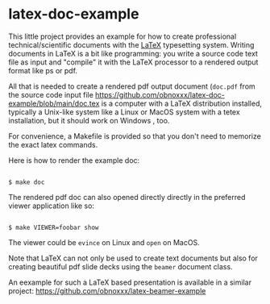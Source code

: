 # latex-doc-example

This little project provides an example for how to create professional technical/scientific documents with the
[LaTeX](https://www.latex-project.org) typesetting system. Writing documents in LaTeX is a bit like programming:
you write a source code text file as input and "compile" it with the LaTeX processor to a rendered output format like ps or pdf. 

All that is needed to create a rendered pdf output document  (`doc.pdf` from the source code input file https://github.com/obnoxxx/latex-doc-example/blob/main/doc.tex is a computer with a LaTeX distribution installed, typically 
a Unix-like system like a Linux or MacOS  system with a tetex installation, but it should work on Windows , too.

For convenience, a Makefile is provided so that you don't need to memorize the exact latex commands.

Here is how to render the example doc:

```console

$ make doc

```

The rendered pdf doc can also opened directly  directly in the preferred viewer application like so:

```console

$ make VIEWER=foobar show

```

The viewer could be `evince` on Linux and `open` on MacOS. 

Note that LaTeX can not only be used to create text documents but also for creating beautiful pdf slide decks using the `beamer` document class.

An eexample for such a LaTeX based presentation is available in a similar project: https://github.com/obnoxxx/latex-beamer-example











